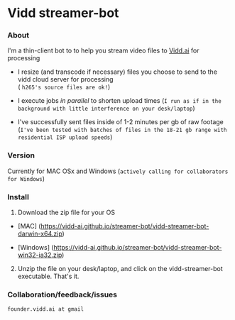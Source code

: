 # Vidd streamer-bot
### About

I'm a thin-client bot to to help you stream video files to <a href="viddai.bitbucket.io">Vidd.ai</a> for processing

+  I resize (and transcode if necessary) files you choose to send to the vidd cloud server for processing  
(   `h265's source files are ok!`)
+  I execute jobs *in parallel* to shorten upload times
(`I run as if in the background with little interference on your desk/laptop`)

+  I've successfully sent files inside of 1-2 minutes per gb of raw footage 
  (`I've been tested with batches of files in the 18-21 gb range with residential ISP upload speeds`)
  
  
### Version

  Currently for MAC OSx and Windows
  (`actively calling for collaborators for Windows`)


### Install
1. Download the zip file for your OS

+ [MAC] (https://vidd-ai.github.io/streamer-bot/vidd-streamer-bot-darwin-x64.zip)

+ [Windows] (https://vidd-ai.github.io/streamer-bot/vidd-streamer-bot-win32-ia32.zip)

2. Unzip the file on your desk/laptop, and click on the vidd-streamer-bot executable. That's it.


### Collaboration/feedback/issues
`founder.vidd.ai at gmail`

